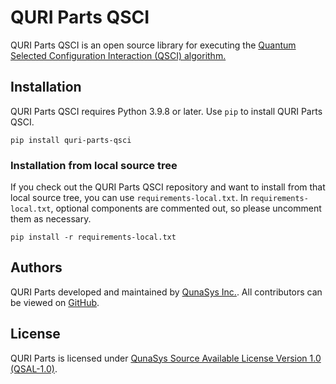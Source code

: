 # QURI Parts QSCI


QURI Parts QSCI is an open source library for executing the [Quantum Selected Configuration Interaction (QSCI) algorithm.](https://arxiv.org/abs/2311.01105)



## Installation

QURI Parts QSCI requires Python 3.9.8 or later. Use `pip` to install QURI Parts QSCI.

```
pip install quri-parts-qsci
```

### Installation from local source tree

If you check out the QURI Parts QSCI repository and want to install from that local source tree, you can use `requirements-local.txt`.
In `requirements-local.txt`, optional components are commented out, so please uncomment them as necessary.

```
pip install -r requirements-local.txt
```

## Authors

QURI Parts developed and maintained by [QunaSys Inc.](https://qunasys.com/en). All contributors can be viewed on [GitHub](https://github.com/QunaSys/quri-parts-qsci/graphs/contributors).


## License

QURI Parts is licensed under [QunaSys Source Available License Version 1.0 (QSAL-1.0)](https://github.com/QunaSys/quri-parts-qsci/blob/main/LICENSE).
